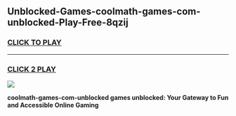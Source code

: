 
## Unblocked-Games-coolmath-games-com-unblocked-Play-Free-8qzij
<h3>
<a href="https://premium76.site?title=coolmath-games-com-unblocked&ref=18A1">CLICK TO PLAY</a></h3>
<hr>

<h3>
<a href="https://premium76.site?title=coolmath-games-com-unblocked&ref=18A1">CLICK 2 PLAY</a>
  
</h3>

<a href="https://premium76.site?title=coolmath-games-com-unblocked&ref=18A1"><img src="https://clearcache.store/games.png"></a>


**coolmath-games-com-unblocked games unblocked: Your Gateway to Fun and Accessible Online Gaming**
